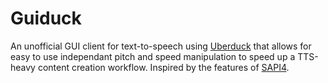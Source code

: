 # Guiduck

An unofficial GUI client for text-to-speech using [Uberduck](https://uberduck.ai/) that allows for easy to use independant pitch and speed manipulation to speed up a TTS-heavy content creation workflow. Inspired by the features of [SAPI4](https://github.com/TETYYS/SAPI4).
